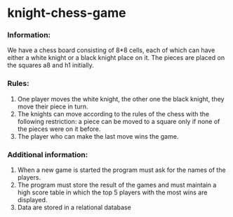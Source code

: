 # knight-chess-game

### Information:

We have a chess board consisting of 8*8 cells, each of  which can have either a white knight or a black knight place on it. The pieces are placed on the squares a8 and h1 initially.

### Rules:

1. One player moves the white knight, the other one the black knight, they move their piece in turn.
2. The knights can move according to the rules of the chess with the following restriction: a piece can be moved to a square only if none of the pieces were on it before.
3. The player who can make the last move wins the game.

### Additional information:

1. When a new game is started the program must ask for the names of the players. 
2. The program must store the result of the games and must maintain a high score table in which the top 5 players with the most wins are displayed.
3. Data are stored in a relational database
